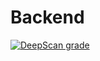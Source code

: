 # Backend

[![DeepScan grade](https://deepscan.io/api/teams/11936/projects/14883/branches/287491/badge/grade.svg)](https://deepscan.io/dashboard#view=project&tid=11936&pid=14883&bid=287491)

